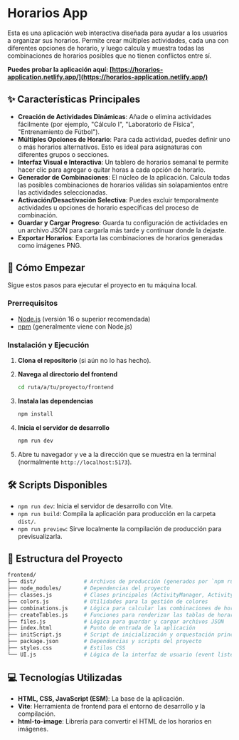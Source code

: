 # Horarios App

Esta es una aplicación web interactiva diseñada para ayudar a los usuarios a organizar sus horarios. Permite crear múltiples actividades, cada una con diferentes opciones de horario, y luego calcula y muestra todas las combinaciones de horarios posibles que no tienen conflictos entre sí.

**Puedes probar la aplicación aquí: [https://horarios-application.netlify.app/](https://horarios-application.netlify.app/)**

## ✨ Características Principales

- **Creación de Actividades Dinámicas**: Añade o elimina actividades fácilmente (por ejemplo, "Cálculo I", "Laboratorio de Física", "Entrenamiento de Fútbol").
- **Múltiples Opciones de Horario**: Para cada actividad, puedes definir uno o más horarios alternativos. Esto es ideal para asignaturas con diferentes grupos o secciones.
- **Interfaz Visual e Interactiva**: Un tablero de horarios semanal te permite hacer clic para agregar o quitar horas a cada opción de horario.
- **Generador de Combinaciones**: El núcleo de la aplicación. Calcula todas las posibles combinaciones de horarios válidas sin solapamientos entre las actividades seleccionadas.
- **Activación/Desactivación Selectiva**: Puedes excluir temporalmente actividades u opciones de horario específicas del proceso de combinación.
- **Guardar y Cargar Progreso**: Guarda tu configuración de actividades en un archivo JSON para cargarla más tarde y continuar donde la dejaste.
- **Exportar Horarios**: Exporta las combinaciones de horarios generadas como imágenes PNG.

## 🚀 Cómo Empezar

Sigue estos pasos para ejecutar el proyecto en tu máquina local.

### Prerrequisitos

- [Node.js](https://nodejs.org/) (versión 16 o superior recomendada)
- [npm](https://www.npmjs.com/) (generalmente viene con Node.js)

### Instalación y Ejecución

1. **Clona el repositorio** (si aún no lo has hecho).

2. **Navega al directorio del frontend**

    ```bash
    cd ruta/a/tu/proyecto/frontend
    ```

3. **Instala las dependencias**

    ```bash
    npm install
    ```

4. **Inicia el servidor de desarrollo**

    ```bash
    npm run dev
    ```

5. Abre tu navegador y ve a la dirección que se muestra en la terminal (normalmente `http://localhost:5173`).

## 🛠️ Scripts Disponibles

- `npm run dev`: Inicia el servidor de desarrollo con Vite.
- `npm run build`: Compila la aplicación para producción en la carpeta `dist/`.
- `npm run preview`: Sirve localmente la compilación de producción para previsualizarla.

## 📁 Estructura del Proyecto

```bash
frontend/
├── dist/               # Archivos de producción (generados por `npm run build`)
├── node_modules/       # Dependencias del proyecto
├── classes.js          # Clases principales (ActivityManager, Activity, TimeTable)
├── colors.js           # Utilidades para la gestión de colores
├── combinations.js     # Lógica para calcular las combinaciones de horarios
├── createTables.js     # Funciones para renderizar las tablas de horarios en el DOM
├── files.js            # Lógica para guardar y cargar archivos JSON
├── index.html          # Punto de entrada de la aplicación
├── initScript.js       # Script de inicialización y orquestación principal
├── package.json        # Dependencias y scripts del proyecto
├── styles.css          # Estilos CSS
└── UI.js               # Lógica de la interfaz de usuario (event listeners, manipulación del DOM)
```

## 💻 Tecnologías Utilizadas

- **HTML, CSS, JavaScript (ESM)**: La base de la aplicación.
- **Vite**: Herramienta de frontend para el entorno de desarrollo y la compilación.
- **html-to-image**: Librería para convertir el HTML de los horarios en imágenes.
